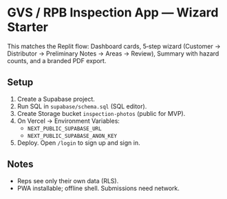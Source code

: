 # GVS / RPB Inspection App — Wizard Starter
This matches the Replit flow: Dashboard cards, 5‑step wizard (Customer → Distributor → Preliminary Notes → Areas → Review), Summary with hazard counts, and a branded PDF export.

## Setup
1. Create a Supabase project.
2. Run SQL in `supabase/schema.sql` (SQL editor).
3. Create Storage bucket `inspection-photos` (public for MVP).
4. On Vercel → Environment Variables:
   - `NEXT_PUBLIC_SUPABASE_URL`
   - `NEXT_PUBLIC_SUPABASE_ANON_KEY`
5. Deploy. Open `/login` to sign up and sign in.

## Notes
- Reps see only their own data (RLS).
- PWA installable; offline shell. Submissions need network.
